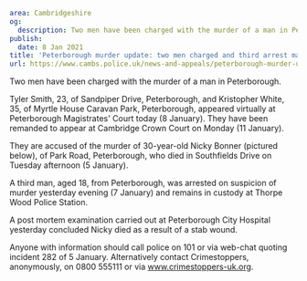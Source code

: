 ```yaml
area: Cambridgeshire
og:
  description: Two men have been charged with the murder of a man in Peterborough.
publish:
  date: 8 Jan 2021
title: 'Peterborough murder update: two men charged and third arrest made'
url: https://www.cambs.police.uk/news-and-appeals/peterborough-murder-update-two-men-charged-and-third-arrest-made
```

Two men have been charged with the murder of a man in Peterborough.

Tyler Smith, 23, of Sandpiper Drive, Peterborough, and Kristopher White, 35, of Myrtle House Caravan Park, Peterborough, appeared virtually at Peterborough Magistrates' Court today (8 January). They have been remanded to appear at Cambridge Crown Court on Monday (11 January).

They are accused of the murder of 30-year-old Nicky Bonner (pictured below), of Park Road, Peterborough, who died in Southfields Drive on Tuesday afternoon (5 January).

A third man, aged 18, from Peterborough, was arrested on suspicion of murder yesterday evening (7 January) and remains in custody at Thorpe Wood Police Station.

A post mortem examination carried out at Peterborough City Hospital yesterday concluded Nicky died as a result of a stab wound.

Anyone with information should call police on 101 or via web-chat quoting incident 282 of 5 January. Alternatively contact Crimestoppers, anonymously, on 0800 555111 or via www.crimestoppers-uk.org.

